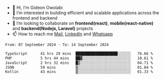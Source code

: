 - 👋 Hi, I’m Gideon Owolabi
- 👀 I’m interested in building efficient and scalable applications across the frontend and backend
- 💞️ I’m looking to collaborate on <b>frontend(react)</b>, <b>mobile(react-native)</b> and <b>backend(Nodejs, Laravel)</b> projects
- 📫 How to reach me <a href="mailto:gideoniyin2021@gmail.com">Mail</a>, <a href="https://www.linkedin.com/in/gideon-owolabi-9b667a232/">LinkedIn</a> and <a href="https://wa.me/2348055377085">Whatsapp</a>

<!---
gude1/gude1 is a ✨ special ✨ repository because its `README.md` (this file) appears on your GitHub profile.
You can click the Preview link to take a look at your changes.
--->

<!--START_SECTION:waka-->

```txt
From: 07 September 2024 - To: 14 September 2024

TypeScript      41 hrs 29 mins  ███████████████████░░░░░░   76.66 %
PHP             5 hrs 44 mins   ██▓░░░░░░░░░░░░░░░░░░░░░░   10.61 %
JavaScript      2 hrs 32 mins   █▒░░░░░░░░░░░░░░░░░░░░░░░   04.71 %
JSON            59 mins         ▒░░░░░░░░░░░░░░░░░░░░░░░░   01.84 %
Kotlin          43 mins         ▒░░░░░░░░░░░░░░░░░░░░░░░░   01.33 %
```

<!--END_SECTION:waka-->
